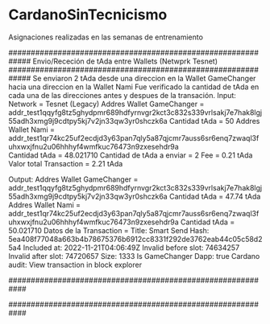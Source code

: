 # CardanoSinTecnicismo
Asignaciones realizadas en las semanas de entrenamiento

#############################################################
   Envio/Receción de tAda entre Wallets (Netwprk Tesnet)
#############################################################
Se enviaron 2 tAda desde una direccion en la Wallet GameChanger hacia una direccion en la Wallet Nami
Fue verificado la cantidad de tAda en cada una de las direcciones antes y despues de la transación.
Input:
   Network = Tesnet (Legacy)
   Addres Wallet GameChanger = addr_test1qqyfg8tz5ghydpmr689hdfyrnvgr2kct3c832s339vrlsakj7e7hak8lgj55adh3xmg9j9cdtpy5kj7v2jn33qw3yr0shczk6a
   Cantidad tAda = 50
   Addres Wallet Nami = addr_test1qr74kc25uf2ecdjd3y63pan7qly5a87qjcmr7auss6sr6enq7zwaql3fuhxwxjfnu2u06hhhyf4wmfkuc76473n9zxesehdr9a    
   Cantidad tAda = 48.021710
   Cantidad de tAda a enviar = 2
   Fee = 0.21 tAda
   Valor total Transaction = 2.21 tAda
   
 Output:
   Addres Wallet GameChanger = addr_test1qqyfg8tz5ghydpmr689hdfyrnvgr2kct3c832s339vrlsakj7e7hak8lgj55adh3xmg9j9cdtpy5kj7v2jn33qw3yr0shczk6a
   Cantidad tAda = 47.74 tAda
   Addres Wallet Nami = addr_test1qr74kc25uf2ecdjd3y63pan7qly5a87qjcmr7auss6sr6enq7zwaql3fuhxwxjfnu2u06hhhyf4wmfkuc76473n9zxesehdr9a
   Cantidad tAda = 50.021710
   Datos de la Transaction =
     Title: Smart Send
     Hash: 5ea408f77048a663b4b78675376b6912cc8331f292de3762eab44c05c58d25a4
     Included at: 2022-11-21T04:06:49Z
     Invalid before slot: 74634257
     Invalid after slot: 74720657
     Size: 1333
     Is GameChanger Dapp: true
     Cardano audit: View transaction in block explorer
     
 ############################################################
 
 ############################################################
   
